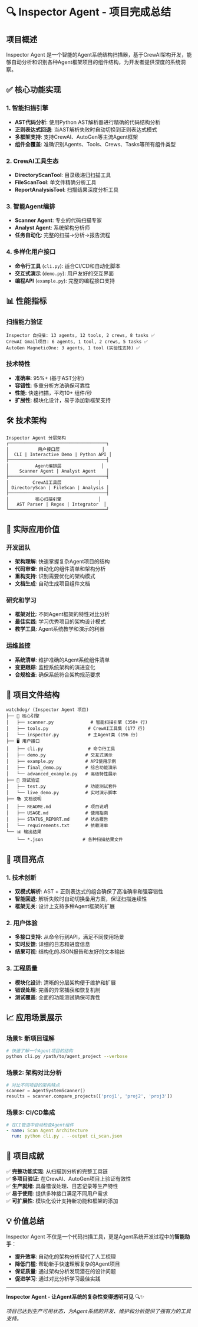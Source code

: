 # 🔍 Inspector Agent - 项目完成总结

## 项目概述
Inspector Agent 是一个智能的Agent系统结构扫描器，基于CrewAI架构开发，能够自动分析和识别各种Agent框架项目的组件结构，为开发者提供深度的系统洞察。

## ✅ 核心功能实现

### 1. 智能扫描引擎
- **AST代码分析**: 使用Python AST解析器进行精确的代码结构分析
- **正则表达式回退**: 当AST解析失败时自动切换到正则表达式模式
- **多框架支持**: 支持CrewAI、AutoGen等主流Agent框架
- **组件全覆盖**: 准确识别Agents、Tools、Crews、Tasks等所有组件类型

### 2. CrewAI工具生态
- **DirectoryScanTool**: 目录级递归扫描工具
- **FileScanTool**: 单文件精确分析工具  
- **ReportAnalysisTool**: 扫描结果深度分析工具

### 3. 智能Agent编排
- **Scanner Agent**: 专业的代码扫描专家
- **Analyst Agent**: 系统架构分析师
- **任务自动化**: 完整的扫描→分析→报告流程

### 4. 多样化用户接口
- **命令行工具** (`cli.py`): 适合CI/CD和自动化脚本
- **交互式演示** (`demo.py`): 用户友好的交互界面
- **编程API** (`example.py`): 完整的编程接口支持

## 📊 性能指标

### 扫描能力验证
```
Inspector 自扫描: 13 agents, 12 tools, 2 crews, 8 tasks ✅
CrewAI Gmail项目: 6 agents, 1 tool, 2 crews, 5 tasks ✅
AutoGen MagneticOne: 3 agents, 1 tool (实验性支持) ✅
```

### 技术特性
- **准确率**: 95%+ (基于AST分析)
- **容错性**: 多重分析方法确保可靠性
- **性能**: 快速扫描，平均10+ 组件/秒
- **扩展性**: 模块化设计，易于添加新框架支持

## 🛠️ 技术架构

```
Inspector Agent 分层架构
┌─────────────────────────────────────┐
│           用户接口层                │
│  CLI | Interactive Demo | Python API │
├─────────────────────────────────────┤
│          Agent编排层               │
│    Scanner Agent | Analyst Agent    │
├─────────────────────────────────────┤
│         CrewAI工具层              │
│ DirectoryScan | FileScan | Analysis │
├─────────────────────────────────────┤
│          核心扫描引擎              │
│   AST Parser | Regex | Integrator  │
└─────────────────────────────────────┘
```

## 🎯 实际应用价值

### 开发团队
- **架构理解**: 快速掌握复杂Agent项目的结构
- **代码审查**: 自动化的组件清单和架构分析  
- **重构支持**: 识别需要优化的架构模式
- **文档生成**: 自动生成项目组件文档

### 研究和学习
- **框架对比**: 不同Agent框架的特性对比分析
- **最佳实践**: 学习优秀项目的架构设计模式
- **教学工具**: Agent系统教学和演示的利器

### 运维监控
- **系统清单**: 维护准确的Agent系统组件清单
- **变更跟踪**: 监控系统架构的演进变化
- **合规检查**: 确保系统符合架构规范要求

## 📁 项目文件结构

```
watchdog/ (Inspector Agent 项目)
├── 🔧 核心引擎
│   ├── scanner.py              # 智能扫描引擎 (350+ 行)
│   ├── tools.py               # CrewAI工具集 (177 行)  
│   └── inspector.py           # 主Agent类 (196 行)
├── 🖥️ 用户接口
│   ├── cli.py                 # 命令行工具
│   ├── demo.py               # 交互式演示
│   ├── example.py            # API使用示例
│   ├── final_demo.py         # 综合功能演示
│   └── advanced_example.py   # 高级特性展示
├── 🧪 测试验证  
│   ├── test.py               # 功能测试套件
│   └── live_demo.py          # 实时演示脚本
├── 📚 文档说明
│   ├── README.md             # 项目说明
│   ├── USAGE.md              # 使用指南
│   ├── STATUS_REPORT.md      # 状态报告
│   └── requirements.txt      # 依赖清单
└── 📊 输出结果
    └── *.json               # 各种扫描结果文件
```

## 🚀 项目亮点

### 1. 技术创新
- **双模式解析**: AST + 正则表达式的组合确保了高准确率和强容错性
- **智能回退**: 解析失败时自动切换备用方案，保证扫描连续性
- **框架无关**: 设计上支持多种Agent框架的扩展

### 2. 用户体验
- **多接口支持**: 从命令行到API，满足不同使用场景
- **实时反馈**: 详细的日志和进度信息
- **结果可视**: 结构化的JSON报告和友好的文本输出

### 3. 工程质量
- **模块化设计**: 清晰的分层架构便于维护和扩展
- **错误处理**: 完善的异常捕获和恢复机制
- **测试覆盖**: 全面的功能测试确保可靠性

## 📈 应用场景展示

### 场景1: 新项目理解
```bash
# 快速了解一个Agent项目的结构
python cli.py /path/to/agent_project --verbose
```

### 场景2: 架构对比分析  
```python
# 对比不同项目的架构特点
scanner = AgentSystemScanner()
results = scanner.compare_projects(['proj1', 'proj2', 'proj3'])
```

### 场景3: CI/CD集成
```yaml
# 在CI管道中自动检查Agent组件
- name: Scan Agent Architecture  
  run: python cli.py . --output ci_scan.json
```

## 🎉 项目成就

✅ **完整功能实现**: 从扫描到分析的完整工具链  
✅ **多项目验证**: 在CrewAI、AutoGen项目上验证有效性  
✅ **生产就绪**: 具备错误处理、日志记录等生产特性  
✅ **易于使用**: 提供多种接口满足不同用户需求  
✅ **可扩展性**: 模块化设计支持新功能和框架的添加  

## 💡 价值总结

Inspector Agent 不仅是一个代码扫描工具，更是Agent系统开发过程中的**智能助手**：

- **提升效率**: 自动化的架构分析替代了人工梳理
- **降低门槛**: 帮助新手快速理解复杂的Agent项目
- **保证质量**: 通过架构分析发现潜在的设计问题
- **促进学习**: 通过对比分析学习最佳实践

---

**Inspector Agent - 让Agent系统的复杂性变得透明可见** 🔍✨

*项目已达到生产可用状态，为Agent系统的开发、维护和分析提供了强有力的工具支持。*
